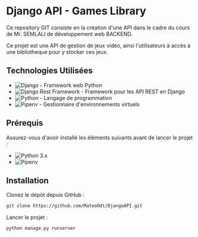 # Django API - Games Library

Ce repository GIT consiste en la création d'une API dans le cadre du cours de Mr. SEMLALI de développement web BACKEND.

Ce projet est une API de gestion de jeux vidéo, ainsi l'utilisateurs à accès à une bibliotheque pour y stocker ces jeux.

## Technologies Utilisées

- ![Django](https://img.shields.io/badge/Django-3.2-green) - Framework web Python
- ![Django Rest Framework](https://img.shields.io/badge/Django%20Rest%20Framework-3.12-green) - Framework pour les API REST en Django
- ![Python](https://img.shields.io/badge/Python-3.x-blue) - Langage de programmation
- ![Pipenv](https://img.shields.io/badge/Pipenv-latest-blue) - Gestionnaire d'environnements virtuels

## Prérequis

Assurez-vous d'avoir installé les éléments suivants avant de lancer le projet :

- ![Python 3.x](https://img.shields.io/badge/Python-3.x-blue)
- ![Pipenv](https://img.shields.io/badge/Pipenv-latest-blue)

## Installation

Clonez le dépôt depuis GitHub :

```bash
git clone https://github.com/MateoOdt/DjangoAPI.git
```

Lancer le projet : 
```bash
python manage.py runserver
```
